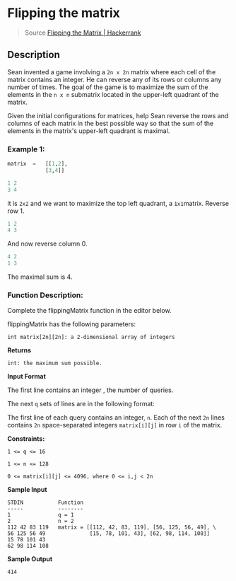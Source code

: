 # Flipping the matrix

> Source [Flipping the Matrix | Hackerrank](https://www.hackerrank.com/challenges/flipping-the-matrix/problem#:~:text=Sean%20invented%20a%20game%20involving,left%20quadrant%20of%20the%20matrix.)

## Description

Sean invented a game involving a `2n x 2n` matrix where each cell of the matrix contains an integer. He can reverse any of its rows or columns any number of times. The goal of the game is to maximize the sum of the elements in the `n x n` submatrix located in the upper-left quadrant of the matrix.

Given the initial configurations for  matrices, help Sean reverse the rows and columns of each matrix in the best possible way so that the sum of the elements in the matrix's upper-left quadrant is maximal.

### **Example 1**:
~~~python
matrix  =   [[1,2],
            [3,4]]
~~~
~~~python
1 2
3 4
~~~
it is `2x2` and we want to maximize the top left quadrant, a `1x1`matrix. Reverse row 1.
~~~python
1 2
4 3
~~~
And now reverse column 0.
~~~python
4 2
1 3
~~~
The maximal sum is 4.

### **Function Description**:
Complete the flippingMatrix function in the editor below.

flippingMatrix has the following parameters:

`int matrix[2n][2n]: a 2-dimensional array of integers`

**Returns**

`int: the maximum sum possible.`

**Input Format**

The first line contains an integer , the number of queries.

The next `q` sets of lines are in the following format:

The first line of each query contains an integer, `n`.
Each of the next `2n` lines contains `2n` space-separated integers `matrix[i][j]` in row `i` of the matrix.

**Constraints:**

`1 <= q <= 16`

`1 <= n <= 128`

`0 <= matrix[i][j] <= 4096, where 0 <= i,j < 2n`

**Sample Input**

~~~
STDIN           Function
-----           --------
1               q = 1
2               n = 2
112 42 83 119   matrix = [[112, 42, 83, 119], [56, 125, 56, 49], \
56 125 56 49              [15, 78, 101, 43], [62, 98, 114, 108]]
15 78 101 43
62 98 114 108
~~~

**Sample Output**

~~~
414
~~~